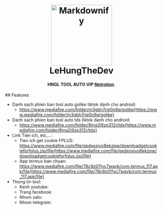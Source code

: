 
<h1 align="center">
  <br>
  <a href="https://www.youtube.com/watch?v=dQw4w9WgXcQ"><img src="https://cdn.dribbble.com/users/286354/screenshots/1207913/media/209d6cf5313cb0b05508202b8212f501.gif" alt="Markdownify" width="200"></a>
  <br>
  LeHungTheDev
  <br>
</h1>

<h4 align="center">HNGL TOOL AUTO VIP <a href="https://www.youtube.com/watch?v=dQw4w9WgXcQ" target="_blank">Netrotion</a>.</h4>
## Features

* Danh sach phien ban tool auto golike tiktok danh cho android:
  - https://www.mediafire.com/folder/m3gbh7rie0n9q/golike{https://www.mediafire.com/folder/m3gbh7rie0n9q/golike}
* Danh sach phien ban tool auto tds tiktok danh cho android:
  - https://www.mediafire.com/folder/8jnq2j9zp312r/tds{https://www.mediafire.com/folder/8jnq2j9zp312r/tds}
* Link Tien ich, etc,...:
  - Tien ich get cookie FPLUS: https://www.mediafire.com/file/gedxosjvo8ekzpw/downloadgetcookieforfplus.zip/file{https://www.mediafire.com/file/gedxosjvo8ekzpw/downloadgetcookieforfplus.zip/file}
  - App termux ban chuan: https://www.mediafire.com/file/78c9z011yc7wavk/com.termux_117.apk/file{https://www.mediafire.com/file/78c9z011yc7wavk/com.termux_117.apk/file}
* Thong tin tool:
  - Kenh youtube:
  - Trang facebook:
  - Nhom zalo:
  - Nhom telegram:

